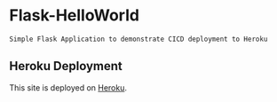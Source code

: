 # Flask-HelloWorld
    Simple Flask Application to demonstrate CICD deployment to Heroku

## Heroku Deployment
This site is deployed on [Heroku](https://flask-testing-62.herokuapp.com/).


